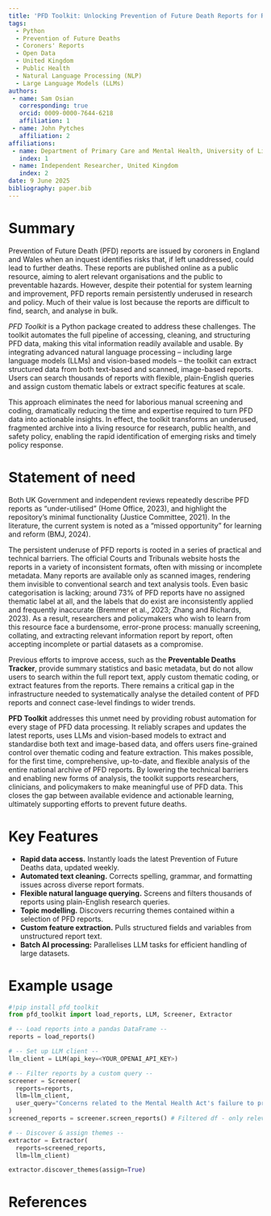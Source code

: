 ```yaml
---
title: 'PFD Toolkit: Unlocking Prevention of Future Death Reports for Research'
tags:
  - Python
  - Prevention of Future Deaths
  - Coroners' Reports
  - Open Data
  - United Kingdom
  - Public Health
  - Natural Language Processing (NLP)
  - Large Language Models (LLMs)
authors:
 - name: Sam Osian
   corresponding: true
   orcid: 0009-0000-7644-6218
   affiliation: 1
 - name: John Pytches
   affiliation: 2
affiliations:
 - name: Department of Primary Care and Mental Health, University of Liverpool, United Kingdom
   index: 1
 - name: Independent Researcher, United Kingdom
   index: 2
date: 9 June 2025
bibliography: paper.bib
---
```



# Summary

Prevention of Future Death (PFD) reports are issued by coroners in England and Wales when an inquest identifies risks that, if left unaddressed, could lead to further deaths. These reports are published online as a public resource, aiming to alert relevant organisations and the public to preventable hazards. However, despite their potential for system learning and improvement, PFD reports remain persistently underused in research and policy. Much of their value is lost because the reports are difficult to find, search, and analyse in bulk.  

*PFD Toolkit* is a Python package created to address these challenges. The toolkit automates the full pipeline of accessing, cleaning, and structuring PFD data, making this vital information readily available and usable. By integrating advanced natural language processing – including large language models (LLMs) and vision-based models – the toolkit can extract structured data from both text-based and scanned, image-based reports. Users can search thousands of reports with flexible, plain-English queries and assign custom thematic labels or extract specific features at scale.

This approach eliminates the need for laborious manual screening and coding, dramatically reducing the time and expertise required to turn PFD data into actionable insights. In effect, the toolkit transforms an underused, fragmented archive into a living resource for research, public health, and safety policy, enabling the rapid identification of emerging risks and timely policy response.

# Statement of need

Both UK Government and independent reviews repeatedly describe PFD reports as “under-utilised” (Home Office, 2023), and highlight the repository’s minimal functionality (Justice Committee, 2021). In the literature, the current system is noted as a “missed opportunity” for learning and reform (BMJ, 2024).

The persistent underuse of PFD reports is rooted in a series of practical and technical barriers. The official Courts and Tribunals website hosts the reports in a variety of inconsistent formats, often with missing or incomplete metadata. Many reports are available only as scanned images, rendering them invisible to conventional search and text analysis tools. Even basic categorisation is lacking; around 73% of PFD reports have no assigned thematic label at all, and the labels that do exist are inconsistently applied and frequently inaccurate (Bremmer et al., 2023; Zhang and Richards, 2023). As a result, researchers and policymakers who wish to learn from this resource face a burdensome, error-prone process: manually screening, collating, and extracting relevant information report by report, often accepting incomplete or partial datasets as a compromise.

Previous efforts to improve access, such as the **Preventable Deaths Tracker**, provide summary statistics and basic metadata, but do not allow users to search within the full report text, apply custom thematic coding, or extract features from the reports. There remains a critical gap in the infrastructure needed to systematically analyse the detailed content of PFD reports and connect case-level findings to wider trends.

**PFD Toolkit** addresses this unmet need by providing robust automation for every stage of PFD data processing. It reliably scrapes and updates the latest reports, uses LLMs and vision-based models to extract and standardise both text and image-based data, and offers users fine-grained control over thematic coding and feature extraction. This makes possible, for the first time, comprehensive, up-to-date, and flexible analysis of the entire national archive of PFD reports. By lowering the technical barriers and enabling new forms of analysis, the toolkit supports researchers, clinicians, and policymakers to make meaningful use of PFD data. This closes the gap between available evidence and actionable learning, ultimately supporting efforts to prevent future deaths.


# Key Features

- **Rapid data access.** Instantly loads the latest Prevention of Future Deaths data, updated weekly.
- **Automated text cleaning.** Corrects spelling, grammar, and formatting issues across diverse report formats.
- **Flexible natural language querying.** Screens and filters thousands of reports using plain-English research queries.
- **Topic modelling.** Discovers recurring themes contained within a selection of PFD reports.
- **Custom feature extraction.** Pulls structured fields and variables from unstructured report text.
- **Batch AI processing:** Parallelises LLM tasks for efficient handling of large datasets.

# Example usage

```python
#!pip install pfd_toolkit
from pfd_toolkit import load_reports, LLM, Screener, Extractor

# -- Load reports into a pandas DataFrame --
reports = load_reports()

# -- Set up LLM client --
llm_client = LLM(api_key=<YOUR_OPENAI_API_KEY>)

# -- Filter reports by a custom query --
screener = Screener(
  reports=reports,
  llm=llm_client,
  user_query="Concerns related to the Mental Health Act's failure to protect"
)
screened_reports = screener.screen_reports() # Filtered df - only relevant cases

# -- Discover & assign themes --
extractor = Extractor(
  reports=screened_reports,
  llm=llm_client)

extractor.discover_themes(assign=True)
```

# References
